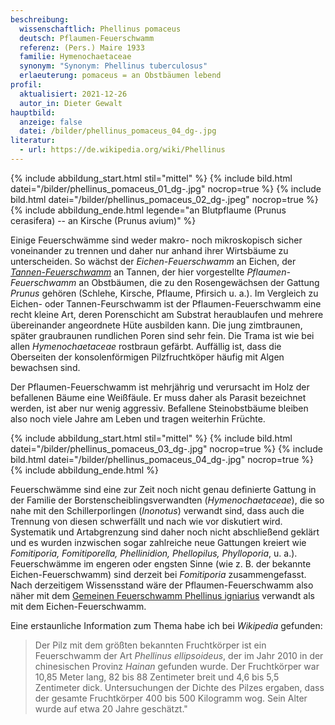 ```yaml
---
beschreibung:
  wissenschaftlich: Phellinus pomaceus
  deutsch: Pflaumen-Feuerschwamm
  referenz: (Pers.) Maire 1933
  familie: Hymenochaetaceae
  synonym: "Synonym: Phellinus tuberculosus"
  erlaeuterung: pomaceus = an Obstbäumen lebend
profil:
  aktualisiert: 2021-12-26
  autor_in: Dieter Gewalt
hauptbild:
  anzeige: false
  datei: /bilder/phellinus_pomaceus_04_dg-.jpg
literatur:
  - url: https://de.wikipedia.org/wiki/Phellinus
---
```

{% include abbildung_start.html stil="mittel" %}
{% include bild.html datei="/bilder/phellinus_pomaceus_01_dg-.jpg" nocrop=true %}
{% include bild.html datei="/bilder/phellinus_pomaceus_02_dg-.jpeg" nocrop=true %}
{% include abbildung_ende.html legende="an Blutpflaume (Prunus cerasifera)   --   an Kirsche (Prunus avium)" %}

Einige Feuerschwämme sind weder makro- noch mikroskopisch sicher voneinander zu trennen und daher nur anhand ihrer Wirtsbäume zu unterscheiden. So wächst der *Eichen-Feuerschwamm* an Eichen, der *[Tannen-Feuerschwamm](/pilze/phellinus-hartigii-tannen-feuerschwamm)* an Tannen, der hier vorgestellte *Pflaumen-Feuerschwamm* an Obstbäumen, die zu den Rosengewächsen der Gattung *Prunus* gehören (Schlehe, Kirsche, Pflaume, Pfirsich u. a.). Im Vergleich zu Eichen- oder Tannen-Feurschwamm ist der Pflaumen-Feuerschwamm eine recht kleine Art, deren Porenschicht am Substrat heraublaufen und mehrere übereinander angeordnete Hüte ausbilden kann. Die jung zimtbraunen, später graubraunen rundlichen Poren sind sehr fein. Die Trama ist wie bei allen *Hymenochaetaceae* rostbraun gefärbt. Auffällig ist, dass die Oberseiten der konsolenförmigen Pilzfruchtköper häufig mit Algen bewachsen sind.

Der Pflaumen-Feuerschwamm ist mehrjährig und verursacht im Holz der befallenen Bäume eine Weißfäule. Er muss daher als Parasit bezeichnet werden, ist aber nur wenig aggressiv. Befallene Steinobstbäume bleiben also noch viele Jahre am Leben und tragen weiterhin Früchte.

{% include abbildung_start.html stil="mittel" %}
{% include bild.html datei="/bilder/phellinus_pomaceus_03_dg-.jpg" nocrop=true %}
{% include bild.html datei="/bilder/phellinus_pomaceus_04_dg-.jpg" nocrop=true %}
{% include abbildung_ende.html %}

Feuerschwämme sind eine zur Zeit noch nicht genau definierte Gattung in der Familie der Borstenscheiblingsverwandten (*Hymenochaetaceae*), die so nahe mit den Schillerporlingen (*Inonotus*) verwandt sind, dass auch die Trennung von diesen schwerfällt und nach wie vor diskutiert wird. Systematik und Artabgrenzung sind daher noch nicht abschließend geklärt und es wurden inzwischen sogar zahlreiche neue Gattungen kreiert wie *Fomitiporia, Fomitiporella, Phellinidion, Phellopilus, Phylloporia*, u. a.). Feuerschwämme im engeren oder engsten Sinne (wie z. B. der bekannte Eichen-Feuerschwamm) sind derzeit bei *Fomitiporia* zusammengefasst. Nach derzeitigem Wissensstand wäre der Pflaumen-Feuerschwamm also näher mit dem [Gemeinen Feuerschwamm Phellinus igniarius](/pilze/phellinus-igniarius-gemeiner-feuerschwamm) verwandt als mit dem Eichen-Feuerschwamm.

Eine erstaunliche Information zum Thema habe ich bei *Wikipedia* gefunden:

> Der Pilz mit dem größten bekannten Fruchtkörper ist ein Feuerschwamm der Art *Phellinus ellipsoideus*, der im Jahr 2010 in der chinesischen Provinz *Hainan* gefunden wurde. Der Fruchtkörper war 10,85 Meter lang, 82 bis 88 Zentimeter breit und 4,6 bis 5,5 Zentimeter dick. Untersuchungen der Dichte des Pilzes ergaben, dass der gesamte Fruchtkörper 400 bis 500 Kilogramm wog. Sein Alter wurde auf etwa 20 Jahre geschätzt."

